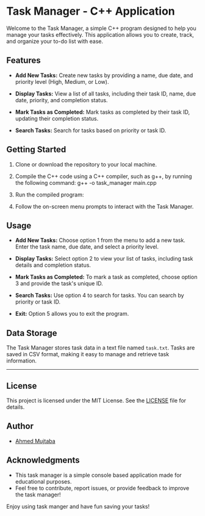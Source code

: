 # Task Manager - C++ Application

Welcome to the Task Manager, a simple C++ program designed to help you manage your tasks effectively. This application allows you to create, track, and organize your to-do list with ease.

## Features

- **Add New Tasks:** Create new tasks by providing a name, due date, and priority level (High, Medium, or Low).

- **Display Tasks:** View a list of all tasks, including their task ID, name, due date, priority, and completion status.

- **Mark Tasks as Completed:** Mark tasks as completed by their task ID, updating their completion status.

- **Search Tasks:** Search for tasks based on priority or task ID.

## Getting Started

1. Clone or download the repository to your local machine.

2. Compile the C++ code using a C++ compiler, such as g++, by running the following command:
g++ -o task_manager main.cpp

3. Run the compiled program:


4. Follow the on-screen menu prompts to interact with the Task Manager.

## Usage

- **Add New Tasks:** Choose option 1 from the menu to add a new task. Enter the task name, due date, and select a priority level.

- **Display Tasks:** Select option 2 to view your list of tasks, including task details and completion status.

- **Mark Tasks as Completed:** To mark a task as completed, choose option 3 and provide the task's unique ID.

- **Search Tasks:** Use option 4 to search for tasks. You can search by priority or task ID.

- **Exit:** Option 5 allows you to exit the program.

## Data Storage

The Task Manager stores task data in a text file named `task.txt`. Tasks are saved in CSV format, making it easy to manage and retrieve task information.

---

## License

This project is licensed under the MIT License. See the [LICENSE](LICENSE) file for details.

## Author

- [Ahmed Mujtaba](https://github.com/Ahmedm2002)

## Acknowledgments

- This task manager is a simple console based application made for educational purposes.
- Feel free to contribute, report issues, or provide feedback to improve the task manager!

Enjoy using task manger and have fun saving your tasks!
